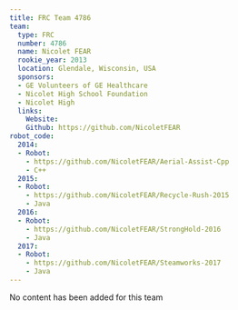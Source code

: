 ```yaml
---
title: FRC Team 4786
team:
  type: FRC
  number: 4786
  name: Nicolet FEAR
  rookie_year: 2013
  location: Glendale, Wisconsin, USA
  sponsors:
  - GE Volunteers of GE Healthcare
  - Nicolet High School Foundation
  - Nicolet High
  links:
    Website:
    Github: https://github.com/NicoletFEAR
robot_code:
  2014:
  - Robot:
    - https://github.com/NicoletFEAR/Aerial-Assist-Cpp
    - C++
  2015:
  - Robot:
    - https://github.com/NicoletFEAR/Recycle-Rush-2015
    - Java
  2016:
  - Robot:
    - https://github.com/NicoletFEAR/StrongHold-2016
    - Java
  2017:
  - Robot:
    - https://github.com/NicoletFEAR/Steamworks-2017
    - Java
---
```


No content has been added for this team
